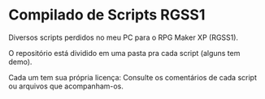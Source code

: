 # Compilado de Scripts RGSS1
Diversos scripts perdidos no meu PC para o RPG Maker XP (RGSS1).

O repositório está dividido em uma pasta pra cada script (alguns tem demo).

Cada um tem sua própria licença: Consulte os comentários de cada script ou arquivos que acompanham-os.